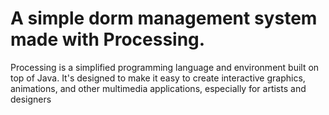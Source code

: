 # A simple dorm management system made with Processing.
<p>Processing is a simplified programming language and environment built on top of Java. It's designed to make it easy to create interactive graphics, animations, and other multimedia applications, especially for artists and designers </p>
